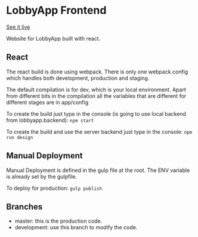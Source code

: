 LobbyApp Frontend
======

[See it live](http://lobbyapp.frontend.foundersfactory.com.s3-website-eu-west-1.amazonaws.com/)

Website for LobbyApp built with react.

## React
The react build is done using webpack.
There is only one webpack.config which handles both development, production and staging.

The default compilation is for dev, which is your local environment.
Apart from different bits in the compilation all the variables that are different for different stages are in app/config

To create the build just type in the console (is going to use local backend from lobbyapp.backend):
`npm start`

To create the build and use the server backend just type in the console:
`npm run design`

## Manual Deployment
Manual Deployment is defined in the gulp file at the root. The ENV variable is already set by the gulpfile.

To deploy for production:
`gulp publish`

## Branches
- master: this is the production code.
- development: use this branch to modify the code.
